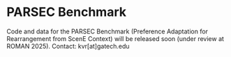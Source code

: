 # PARSEC Benchmark

Code and data for the PARSEC Benchmark (Preference Adaptation for Rearrangement from ScenE Context) will be released soon (under review at ROMAN 2025). Contact: kvr[at]gatech.edu
